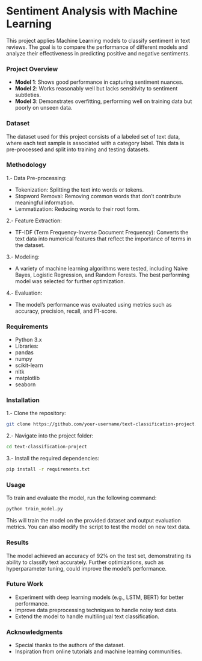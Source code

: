 # Sentiment Analysis with Machine Learning
This project applies Machine Learning models to classify sentiment in text reviews. The goal is to compare the performance of different models and analyze their effectiveness in predicting positive and negative sentiments.

### Project Overview
- **Model 1**: Shows good performance in capturing sentiment nuances.
- **Model 2**: Works reasonably well but lacks sensitivity to sentiment subtleties.
- **Model 3**: Demonstrates overfitting, performing well on training data but poorly on unseen data.
  
### Dataset
The dataset used for this project consists of a labeled set of text data, where each text sample is associated with a category label. This data is pre-processed and split into training and testing datasets.

### Methodology
1.- Data Pre-processing:
- Tokenization: Splitting the text into words or tokens.
- Stopword Removal: Removing common words that don’t contribute meaningful information.
- Lemmatization: Reducing words to their root form.

2.- Feature Extraction:
- TF-IDF (Term Frequency-Inverse Document Frequency): Converts the text data into numerical features that reflect the importance of terms in the dataset.

3.- Modeling:
- A variety of machine learning algorithms were tested, including Naive Bayes, Logistic Regression, and Random Forests. The best performing model was selected for further optimization.

4.- Evaluation:
- The model’s performance was evaluated using metrics such as accuracy, precision, recall, and F1-score.
### Requirements
- Python 3.x
- Libraries:
- pandas
- numpy
- scikit-learn
- nltk
- matplotlib
- seaborn
### Installation
1.- Clone the repository:
```bash
git clone https://github.com/your-username/text-classification-project.git
```
2.- Navigate into the project folder:
``` bash
cd text-classification-project
```
3.- Install the required dependencies:
``` bash
pip install -r requirements.txt
```
### Usage
To train and evaluate the model, run the following command:
``` bash
python train_model.py
```
This will train the model on the provided dataset and output evaluation metrics. You can also modify the script to test the model on new text data.

### Results
The model achieved an accuracy of 92% on the test set, demonstrating its ability to classify text accurately. Further optimizations, such as hyperparameter tuning, could improve the model’s performance.

### Future Work
- Experiment with deep learning models (e.g., LSTM, BERT) for better performance.
- Improve data preprocessing techniques to handle noisy text data.
- Extend the model to handle multilingual text classification.

### Acknowledgments
- Special thanks to the authors of the dataset.
- Inspiration from online tutorials and machine learning communities.
